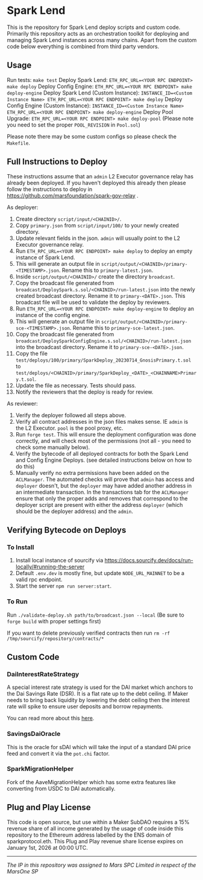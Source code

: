 # Spark Lend

This is the repository for Spark Lend deploy scripts and custom code. Primarily this repository acts as an orchestration toolkit for deploying and managing Spark Lend instances across many chains. Apart from the custom code below everything is combined from third party vendors.

## Usage

Run tests: `make test`
Deploy Spark Lend: `ETH_RPC_URL=<YOUR RPC ENDPOINT> make deploy`
Deploy Config Engine: `ETH_RPC_URL=<YOUR RPC ENDPOINT> make deploy-engine`
Deploy Spark Lend (Custom Instance): `INSTANCE_ID=<Custom Instance Name> ETH_RPC_URL=<YOUR RPC ENDPOINT> make deploy`
Deploy Config Engine (Custom Instance): `INSTANCE_ID=<Custom Instance Name> ETH_RPC_URL=<YOUR RPC ENDPOINT> make deploy-engine`
Deploy Pool Upgrade: `ETH_RPC_URL=<YOUR RPC ENDPOINT> make deploy-pool` (Please note you need to set the proper `POOL_REVISION` in `Pool.sol`)

Please note there may be some custom configs so please check the `Makefile`.

## Full Instructions to Deploy

These instructions assume that an `admin` L2 Executor governance relay has already been deployed. If you haven't deployed this already then please follow the instructions to deploy in https://github.com/marsfoundation/spark-gov-relay .

As deployer:

1. Create directory `script/input/<CHAINID>/`.
1. Copy `primary.json` from `script/input/100/` to your newly created directory.
1. Update relevant fields in the json. `admin` will usually point to the L2 Executor governance relay.
1. Run `ETH_RPC_URL=<YOUR RPC ENDPOINT> make deploy` to deploy an empty instance of Spark Lend.
1. This will generate an output file in `script/output/<CHAINID>/primary-<TIMESTAMP>.json`. Rename this to `primary-latest.json`.
1. Inside `script/output/<CHAINID>/` create the directory `broadcast`.
1. Copy the broadcast file generated from `broadcast/DeploySpark.s.sol/<CHAINID>/run-latest.json` into the newly created broadcast directory. Rename it to `primary-<DATE>.json`. This broadcast file will be used to validate the deploy by reviewers.
1. Run `ETH_RPC_URL=<YOUR RPC ENDPOINT> make deploy-engine` to deploy an instance of the config engine.
1. This will generate an output file in `script/output/<CHAINID>/primary-sce-<TIMESTAMP>.json`. Rename this to `primary-sce-latest.json`.
1. Copy the broadcast file generated from `broadcast/DeploySparkConfigEngine.s.sol/<CHAINID>/run-latest.json` into the broadcast directory. Rename it to `primary-sce-<DATE>.json`.
1. Copy the file `test/deploys/100/primary/SparkDeploy_20230714_GnosisPrimary.t.sol` to `test/deploys/<CHAINID>/primary/SparkDeploy_<DATE>_<CHAINNAME>Primary.t.sol`.
1. Update the file as necessary. Tests should pass.
1. Notify the reviewers that the deploy is ready for review.

As reviewer:

1. Verify the deployer followed all steps above.
1. Verify all contract addresses in the json files makes sense. IE `admin` is the L2 Executor. `pool` is the pool proxy, etc.
1. Run `forge test`. This will ensure the deployment configuration was done correctly, and will check most of the permissions (not all - you need to check some manually below).
1. Verify the bytecode of all deployed contracts for both the Spark Lend and Config Engine Deploys. (see detailed instructions below on how to do this)
1. Manually verify no extra permissions have been added on the `ACLManager`. The automated checks will prove that `admin` has access and `deployer` doesn't, but the `deployer` may have added another address in an intermediate transaction. In the transactions tab for the `ACLManager` ensure that only the proper adds and removes that correspond to the deployer script are present with either the address `deployer` (which should be the deployer address) and the `admin`.

## Verifying Bytecode on Deploys

### To Install

1. Install local instance of sourcify via https://docs.sourcify.dev/docs/run-locally/#running-the-server
2. Default `.env.dev` is mostly fine, but update `NODE_URL_MAINNET` to be a valid rpc endpoint.
3. Start the server `npm run server:start`.

### To Run

Run `./validate-deploy.sh path/to/broadcast.json --local` (Be sure to `forge build` with proper settings first)

If you want to delete previously verified contracts then run `rm -rf /tmp/sourcify/repository/contracts/*`

## Custom Code

### DaiInterestRateStrategy

A special interest rate strategy is used for the DAI market which anchors to the Dai Savings Rate (DSR). It is a flat rate up to the debt ceiling. If Maker needs to bring back liquidity by lowering the debt ceiling then the interest rate will spike to ensure user deposits and borrow repayments.

You can read more about this [here](https://forum.makerdao.com/t/mip116-d3m-to-spark-lend/19732#mip116c3-debt-ceiling-fee-structure-10).

### SavingsDaiOracle

This is the oracle for sDAI which will take the input of a standard DAI price feed and convert it via the `pot.chi` factor.

### SparkMigrationHelper

Fork of the AaveMigrationHelper which has some extra features like converting from USDC to DAI automatically.

## Plug and Play License

This code is open source, but use within a Maker SubDAO requires a 15% revenue share of all income generated by the usage of code inside this repository to the Ethereum address labelled by the ENS domain of sparkprotocol.eth. This Plug and Play revenue share license expires on January 1st, 2026 at 00:00 UTC.
***
*The IP in this repository was assigned to Mars SPC Limited in respect of the MarsOne SP*
